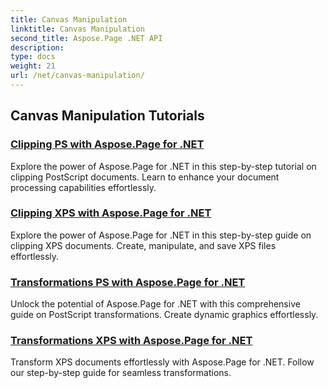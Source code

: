 ```yaml
---
title: Canvas Manipulation
linktitle: Canvas Manipulation
second_title: Aspose.Page .NET API
description: 
type: docs
weight: 21
url: /net/canvas-manipulation/
---
```


## Canvas Manipulation Tutorials
### [Clipping PS with Aspose.Page for .NET](./clippingps/)
Explore the power of Aspose.Page for .NET in this step-by-step tutorial on clipping PostScript documents. Learn to enhance your document processing capabilities effortlessly.
### [Clipping XPS with Aspose.Page for .NET](./clippingxps/)
Explore the power of Aspose.Page for .NET in this step-by-step guide on clipping XPS documents. Create, manipulate, and save XPS files effortlessly.
### [Transformations PS with Aspose.Page for .NET](./transformationsps/)
Unlock the potential of Aspose.Page for .NET with this comprehensive guide on PostScript transformations. Create dynamic graphics effortlessly.
### [Transformations XPS with Aspose.Page for .NET](./transformationsxps/)
Transform XPS documents effortlessly with Aspose.Page for .NET. Follow our step-by-step guide for seamless transformations.